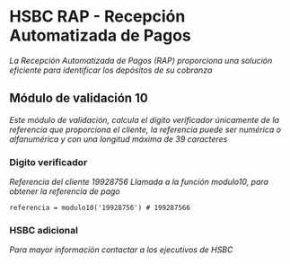 # HSBC RAP - Recepción Automatizada de Pagos
_La Recepción Automatizada de Pagos (RAP) proporciona una solución eficiente para identificar los depósitos de su cobranza_
## Módulo de validación 10
_Este módulo de validación, calcula el dígito verificador únicamente de la referencia que proporciona el cliente, la
referencia puede ser numérica o alfanumérica y con una longitud máxima de 39 caracteres_
### Digito verificador
_Referencia del cliente 19928756_
_Llamada a la función modulo10, para obtener la referencia de pago_
```
referencia = modulo10('19928756') # 199287566
```
### HSBC adicional
_Para mayor información contactar a los ejecutivos de HSBC_

